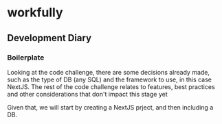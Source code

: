 # workfully

## Development Diary

### Boilerplate

Looking at the code challenge, there are some decisions already made, such as the type of DB (any SQL) and the framework to use, in this case NextJS. The rest of the code challenge relates to features, best practices and other considerations that don't impact this stage yet

Given that, we will start by creating a NextJS prject, and then including a DB.
